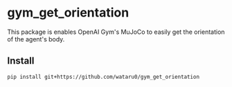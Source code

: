 # gym_get_orientation
This package is enables OpenAI Gym's MuJoCo to easily get the orientation of the agent's body.

## Install
```
pip install git+https://github.com/wataru0/gym_get_orientation
``` 
